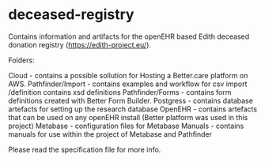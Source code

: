 # deceased-registry

Contains information and artifacts for the openEHR based Edith deceased donation registry (https://edith-project.eu/).

Folders:

Cloud - contains a possible sollution for Hosting a Better.care platform on AWS.
Pathfinder/Import - contains examples and workflow for csv import /definition contains xsd definitions
Pathfinder/Forms - contains form definitions created with Better Form Builder.
Postgress - contains database artefacts for setting up the research database 
OpenEHR - contains artefacts that can be used on any openEHR install (Better platform was used in this project)
Metabase - configuration files for Metabase 
Manuals - contains manuals for use within the project of Metabase and Pathfinder

Please read the specification file for more info. 
